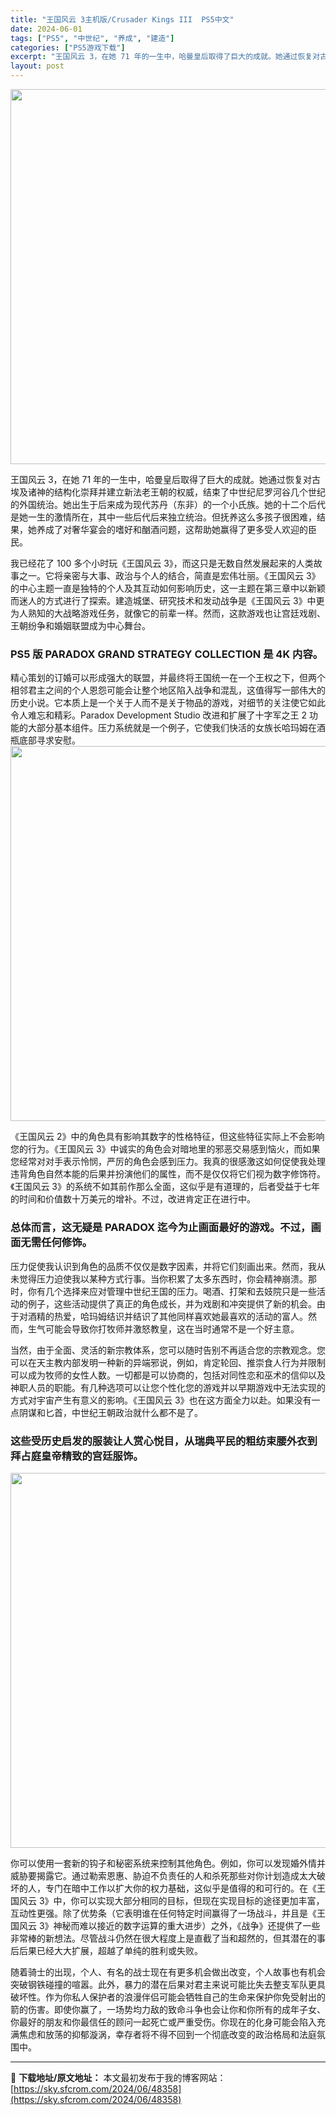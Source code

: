 ```yaml
---
title: "王国风云 3主机版/Crusader Kings III  PS5中文"
date: 2024-06-01
tags: ["PS5", "中世纪", "养成", "建造"]
categories: ["PS5游戏下载"]
excerpt: "王国风云 3，在她 71 年的一生中，哈曼皇后取得了巨大的成就。她通过恢复对古埃及诸神的结构化崇拜并建立新法老王朝的权威，结束了中世纪尼罗河谷几个世纪的外国统治。她出生于后来成为现代苏丹（东非）的一个小氏族。她的十二个后代是她一生的激情所在，其中一些后代后来独立统治。但抚养这么多孩子很困难，结果，她&hellip;"
layout: post
---
```


<img class="aligncenter size-full wp-image-48359" src="https://sky.sfcrom.com/wp-content/uploads/2024/06/2024060102321164.jpg" alt="" width="1200" height="600" />

王国风云 3，在她 71 年的一生中，哈曼皇后取得了巨大的成就。她通过恢复对古埃及诸神的结构化崇拜并建立新法老王朝的权威，结束了中世纪尼罗河谷几个世纪的外国统治。她出生于后来成为现代苏丹（东非）的一个小氏族。她的十二个后代是她一生的激情所在，其中一些后代后来独立统治。但抚养这么多孩子很困难，结果，她养成了对奢华宴会的嗜好和酗酒问题，这帮助她赢得了更多受人欢迎的臣民。

我已经花了 100 多个小时玩《王国风云 3》，而这只是无数自然发展起来的人类故事之一。它将亲密与大事、政治与个人的结合，简直是宏伟壮丽。《王国风云 3》的中心主题一直是独特的个人及其互动如何影响历史，这一主题在第三章中以新颖而迷人的方式进行了探索。建造城堡、研究技术和发动战争是《王国风云 3》中更为人熟知的大战略游戏任务，就像它的前辈一样。然而，这款游戏也让宫廷戏剧、王朝纷争和婚姻联盟成为中心舞台。
<h3>PS5 版 PARADOX GRAND STRATEGY COLLECTION 是 4K 内容。</h3>
精心策划的订婚可以形成强大的联盟，并最终将王国统一在一个王权之下，但两个相邻君主之间的个人恩怨可能会让整个地区陷入战争和混乱，这值得写一部伟大的历史小说。它本质上是一个关于人而不是关于物品的游戏，对细节的关注使它如此令人难忘和精彩。Paradox Development Studio 改进和扩展了十字军之王 2 功能的大部分基本组件。压力系统就是一个例子，它使我们快活的女族长哈玛姆在酒瓶底部寻求安慰。

<img class="aligncenter size-full wp-image-48360" src="https://sky.sfcrom.com/wp-content/uploads/2024/06/2024060102335484.jpg" alt="" width="1200" height="600" />

《王国风云 2》中的角色具有影响其数字的性格特征，但这些特征实际上不会影响您的行为。《王国风云 3》中诚实的角色会对暗地里的邪恶交易感到恼火，而如果您经常对对手表示怜悯，严厉的角色会感到压力。我真的很感激这如何促使我处理违背角色自然本能的后果并扮演他们的属性，而不是仅仅将它们视为数字修饰符。《王国风云 3》的系统不如其前作那么全面，这似乎是有道理的，后者受益于七年的时间和价值数十万美元的增补。不过，改进肯定正在进行中。
<h3>总体而言，这无疑是 PARADOX 迄今为止画面最好的游戏。不过，画面无需任何修饰。</h3>
压力促使我认识到角色的品质不仅仅是数字因素，并将它们刻画出来。然而，我从未觉得压力迫使我以某种方式行事。当你积累了太多东西时，你会精神崩溃。那时，你有几个选择来应对管理中世纪王国的压力。喝酒、打架和去妓院只是一些活动的例子，这些活动提供了真正的角色成长，并为戏剧和冲突提供了新的机会。由于对酒精的热爱，哈玛姆结识并结识了其他同样喜欢她最喜欢的活动的富人。然而，生气可能会导致你打牧师并激怒教皇，这在当时通常不是一个好主意。

当然，由于全面、灵活的新宗教体系，您可以随时告别不再适合您的宗教观念。您可以在天主教内部发明一种新的异端邪说，例如，肯定轮回、推崇食人行为并限制可以成为牧师的女性人数。一切都是可以协商的，包括对同性恋和巫术的信仰以及神职人员的职能。有几种选项可以让您个性化您的游戏并以早期游戏中无法实现的方式对宇宙产生有意义的影响。《王国风云 3》也在这方面全力以赴。如果没有一点阴谋和匕首，中世纪王朝政治就什么都不是了。
<h3>这些受历史启发的服装让人赏心悦目，从瑞典平民的粗纺束腰外衣到拜占庭皇帝精致的宫廷服饰。</h3>
<img class="aligncenter size-full wp-image-48361" src="https://sky.sfcrom.com/wp-content/uploads/2024/06/2024060102341315.jpg" alt="" width="1200" height="600" />

你可以使用一套新的钩子和秘密系统来控制其他角色。例如，你可以发现婚外情并威胁要揭露它。通过勒索恩惠、胁迫不负责任的人和杀死那些对你计划造成太大破坏的人，专门在暗中工作以扩大你的权力基础，这似乎是值得的和可行的。在《王国风云 3》中，你可以实现大部分相同的目标，但现在实现目标的途径更加丰富，互动性更强。除了优势条（它表明谁在任何特定时间赢得了一场战斗，并且是《王国风云 3》神秘而难以接近的数字运算的重大进步）之外，《战争》还提供了一些非常棒的新想法。尽管战斗仍然在很大程度上是直截了当和超然的，但其潜在的事后后果已经大大扩展，超越了单纯的胜利或失败。

随着骑士的出现，个人、有名的战士现在有更多机会做出改变，个人故事也有机会突破钢铁碰撞的喧嚣。此外，暴力的潜在后果对君主来说可能比失去整支军队更具破坏性。作为你私人保护者的浪漫伴侣可能会牺牲自己的生命来保护你免受射出的箭的伤害。即使你赢了，一场势均力敌的致命斗争也会让你和你所有的成年子女、你最好的朋友和你最信任的顾问一起死亡或严重受伤。你现在的化身可能会陷入充满焦虑和放荡的抑郁漩涡，幸存者将不得不回到一个彻底改变的政治格局和法庭氛围中。

---
📖 **下载地址/原文地址：** 本文最初发布于我的博客网站：[https://sky.sfcrom.com/2024/06/48358](https://sky.sfcrom.com/2024/06/48358)

